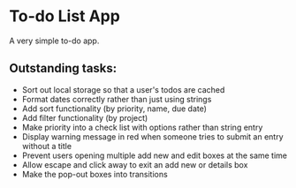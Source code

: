 # To-do List App

A very simple to-do app.

## Outstanding tasks:

- Sort out local storage so that a user's todos are cached
- Format dates correctly rather than just using strings
- Add sort functionality (by priority, name, due date)
- Add filter functionality (by project)
- Make priority into a check list with options rather than string entry
- Display warning message in red when someone tries to submit an entry without a title
- Prevent users opening multiple add new and edit boxes at the same time
- Allow escape and click away to exit an add new or details box
- Make the pop-out boxes into transitions
